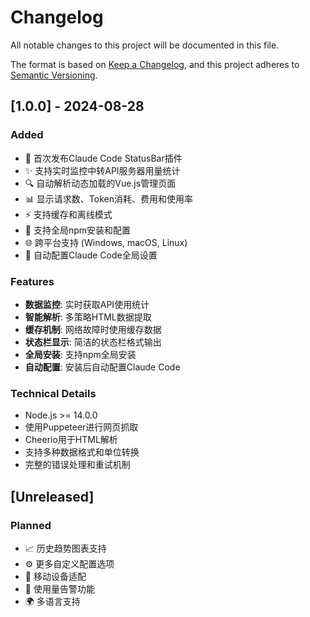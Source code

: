 # Changelog

All notable changes to this project will be documented in this file.

The format is based on [Keep a Changelog](https://keepachangelog.com/en/1.0.0/),
and this project adheres to [Semantic Versioning](https://semver.org/spec/v2.0.0.html).

## [1.0.0] - 2024-08-28

### Added
- 🎉 首次发布Claude Code StatusBar插件
- ✨ 支持实时监控中转API服务器用量统计
- 🔍 自动解析动态加载的Vue.js管理页面
- 📊 显示请求数、Token消耗、费用和使用率
- ⚡ 支持缓存和离线模式
- 🔧 支持全局npm安装和配置
- 🌐 跨平台支持 (Windows, macOS, Linux)
- 📝 自动配置Claude Code全局设置

### Features
- **数据监控**: 实时获取API使用统计
- **智能解析**: 多策略HTML数据提取
- **缓存机制**: 网络故障时使用缓存数据
- **状态栏显示**: 简洁的状态栏格式输出
- **全局安装**: 支持npm全局安装
- **自动配置**: 安装后自动配置Claude Code

### Technical Details
- Node.js >= 14.0.0
- 使用Puppeteer进行网页抓取
- Cheerio用于HTML解析
- 支持多种数据格式和单位转换
- 完整的错误处理和重试机制

## [Unreleased]

### Planned
- 📈 历史趋势图表支持
- ⚙️ 更多自定义配置选项
- 📱 移动设备适配
- 🔔 使用量告警功能
- 🌍 多语言支持